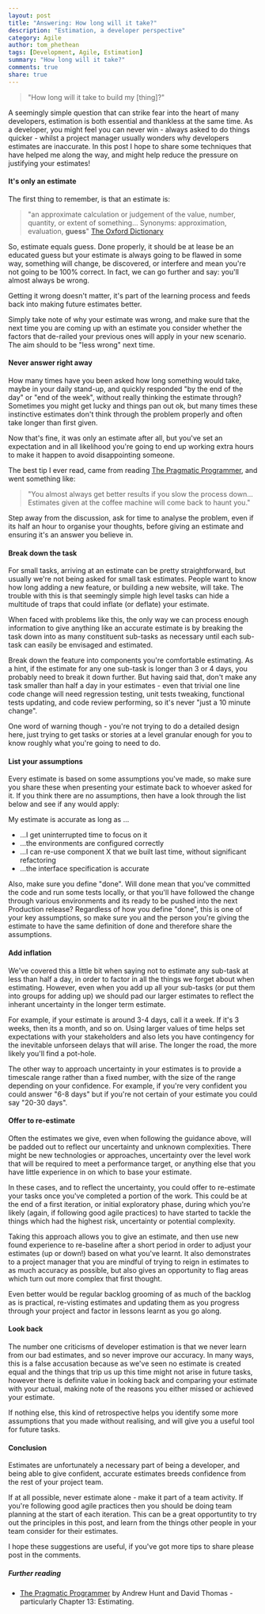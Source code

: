 ```yaml
---
layout: post
title: "Answering: How long will it take?"
description: "Estimation, a developer perspective"
category: Agile
author: tom_phethean
tags: [Development, Agile, Estimation]
summary: "How long will it take?"
comments: true
share: true
---
```

> "How long will it take to build my [thing]?"

A seemingly simple question that can strike fear into the heart of many developers,
estimation is both essential and thankless at the same time. As a developer, you might
feel you can never win - always asked to do things quicker - whilst a project manager
usually wonders why developers estimates are inaccurate. In this post I hope to share
some techniques that have helped me along the way, and might help reduce the pressure 
on justifying your estimates!

#### It's only an estimate

The first thing to remember, is that an estimate is:

> "an approximate calculation or judgement of the value, number, quantity, or extent of something...
Synonyms: approximation, evaluation, **guess**"
[The Oxford Dictionary](http://www.oxforddictionaries.com/definition/english/estimate)

So, estimate equals guess. Done properly, it should be at lease be an educated guess but your estimate
is always going to be
flawed in some way, something will change, be discovered, or interfere and mean you're not going to
be 100% correct. In fact, we can go further and say: you'll almost always be wrong.

Getting it wrong doesn't matter, it's part of the learning process and feeds back into making future
estimates better.

Simply take note of why your estimate was wrong, and make sure that the next time you are coming up with
an estimate you consider whether the factors that de-railed your previous ones will apply in your new scenario.
The aim should to be "less wrong" next time.

<!-- break -->

#### Never answer right away

How many times have you been asked how long something would take, maybe
in your daily stand-up, and quickly responded "by the end of the day" or "end of the week",
without really thinking the estimate through? Sometimes you might get lucky and things pan out ok,
but many times these instinctive estimates don't think through the problem properly and
often take longer than first given.

Now that's fine, it was only an estimate after all, but you've set an expectation and in all likelihood
you're going to end up working extra hours to make it happen to avoid disappointing someone.

The best tip I ever read, came from reading [The Pragmatic Programmer](http://pragprog.com/the-pragmatic-programmer),
and went something like:

> "You almost always get better results if you slow the process down... Estimates given at the coffee
machine will come back to haunt you."

Step away from the discussion, ask for time to analyse the problem, even if its half an hour to organise your thoughts,
before giving an estimate and ensuring it's an answer you believe in.

#### Break down the task

For small tasks, arriving at an estimate can be pretty straightforward, but usually we're not being asked for small
task estimates. People want to know how long adding a new feature, or building a new website, will take. The trouble with
this is that seemingly simple high level tasks can hide a multitude of traps that could inflate (or deflate) your estimate.

When faced with problems like this, the only way we can process enough information to give anything like an accurate
estimate is by breaking the task down into as many constituent sub-tasks as necessary until each sub-task can easily be
envisaged and estimated.

Break down the feature into components you're comfortable estimating. As a hint, if the estimate for any one sub-task
is longer than 3 or 4 days, you probably need to break it down further. But having said that, don't make any task smaller than
half a day in your estimates - even that trivial one line code change will need regression testing, unit tests tweaking,
functional tests updating, and code review performing, so it's never "just a 10 minute change".

One word of warning though - you're not trying to do a detailed design here, just trying to get tasks or stories at a
level granular enough for you to know roughly what you're going to need to do.

#### List your assumptions

Every estimate is based on some assumptions you've made, so make sure you share these when presenting your
estimate back to whoever asked for it. If you think there are no assumptions, then have a look through the list
below and see if any would apply:

My estimate is accurate as long as ...

* ...I get uninterrupted time to focus on it
* ...the environments are configured correctly
* ...I can re-use component X that we built last time, without significant refactoring
* ...the interface specification is accurate

Also, make sure you define "done". Will done mean that you've committed the code and run some tests locally, or that
you'll have followed the change through various environments and its ready to be pushed into the next Production release?
Regardless of how you define "done", this is one of your key assumptions, so make sure you and the person you're
giving the estimate to have the same definition of done and therefore share the assumptions.

#### Add inflation

We've covered this a little bit when saying not to estimate any sub-task at less than half a day, in order to factor in
all the things we forget about when estimating. However, even when you add up all your sub-tasks (or put them into groups for
adding up) we should pad our larger estimates to reflect the inherant uncertainty in the longer term estimate.

For example, if your estimate is around 3-4 days, call it a week. If it's 3 weeks, then its a month, and so on. Using
larger values of time helps set expectations with your stakeholders and also lets you have contingency for the
inevitable unforseen delays that will arise. The longer the road, the more likely you'll find a pot-hole.

The other way to approach uncertainty in your estimates is to provide a timescale range rather than a fixed number,
with the size of the range depending on your confidence. For example, if you're very confident you could answer "6-8 days"
but if you're not certain of your estimate you could say "20-30 days".

#### Offer to re-estimate

Often the estimates we give, even when following the guidance above, will be padded out to reflect our uncertainty and
unknown complexities. There might be new technologies or approaches, uncertainty over the level work that will be required
 to meet a performance target, or anything else that you have little experience in on which to base your estimate.

In these cases, and to reflect the uncertainty, you could offer to re-estimate your tasks once you've completed a portion
of the work. This could be at the end of a first iteration, or initial exploratory phase, during which you're likely (again,
if following good agile practices) to have started to tackle the things which had the highest risk, uncertainty or potential complexity.

Taking this approach allows you to give an estimate, and then use new found experience to re-baseline after a short period
in order to adjust your estimates (up or down!) based on what you've learnt. It also demonstrates to a project manager
that you are mindful of trying to reign in estimates to as much accuracy as possible, but also gives an opportunity to
flag areas which turn out more complex that first thought.

Even better would be regular backlog grooming of as much of the backlog as is practical, re-visting estimates and updating
them as you progress through your project and factor in lessons learnt as you go along.

#### Look back

The number one criticisms of developer estimation is that we never learn from our bad estimates,
and so never improve our accuracy. In many ways, this is a false accusation because as we've
seen no estimate is created equal and the things that trip us up this time might not arise in future tasks,
however there is definite value in looking back and comparing your estimate with your actual,
making note of the reasons you either missed or achieved your estimate.

If nothing else, this kind of retrospective helps you identify some more assumptions that you made without
realising, and will give you a useful tool for future tasks.

#### Conclusion

Estimates are unfortunately a necessary part of being a developer, and being able to give confident, accurate
estimates breeds confidence from the rest of your project team.

If at all possible, never estimate alone - make it part of a team activity. If you're following good agile
practices then you should be doing team planning at the start of each iteration. This can be a great opportuntity to
try out the principles in this post, and learn from the things other people in your team consider for their
estimates.

I hope these suggestions are useful, if you've got more tips to share please post in the comments.

##### Further reading

- [The Pragmatic Programmer](http://pragprog.com/the-pragmatic-programmer) by Andrew Hunt and David Thomas - particularly Chapter 13: Estimating.
